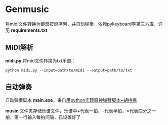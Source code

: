 # Genmusic
将midi文件转换为键盘按键序列，并自动弹奏，依赖pykeyboard等第三方库，详见 **requirements.txt**

## MIDI解析

**midi.py** 将mid文件转换为txt乐谱：

```shell
python midi.py --input=path/to/midi --output=path/to/txt
```

## 自动弹奏

自动弹奏脚本 **main.exe**，来自[用python实现原神弹琴脚本~胡桃摇](https://www.bilibili.com/video/BV1pY41137QH)

**music** 文件夹存储乐谱文件，乐谱中+代表一拍，-代表半拍，=代表四分之一拍，第一行输入每拍间隔，已设置好了